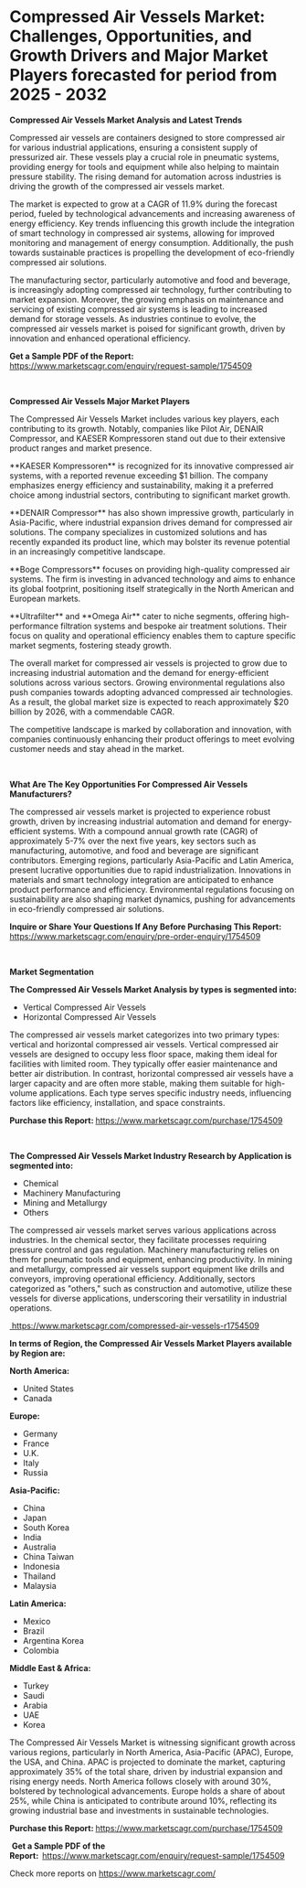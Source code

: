 <p><h1>Compressed Air Vessels Market: Challenges, Opportunities, and Growth Drivers and Major Market Players forecasted for period from 2025 - 2032</h1></p><p><strong>Compressed Air Vessels Market Analysis and Latest Trends</strong></p>
<p><p>Compressed air vessels are containers designed to store compressed air for various industrial applications, ensuring a consistent supply of pressurized air. These vessels play a crucial role in pneumatic systems, providing energy for tools and equipment while also helping to maintain pressure stability. The rising demand for automation across industries is driving the growth of the compressed air vessels market. </p><p>The market is expected to grow at a CAGR of 11.9% during the forecast period, fueled by technological advancements and increasing awareness of energy efficiency. Key trends influencing this growth include the integration of smart technology in compressed air systems, allowing for improved monitoring and management of energy consumption. Additionally, the push towards sustainable practices is propelling the development of eco-friendly compressed air solutions. </p><p>The manufacturing sector, particularly automotive and food and beverage, is increasingly adopting compressed air technology, further contributing to market expansion. Moreover, the growing emphasis on maintenance and servicing of existing compressed air systems is leading to increased demand for storage vessels. As industries continue to evolve, the compressed air vessels market is poised for significant growth, driven by innovation and enhanced operational efficiency.</p></p>
<p><strong>Get a Sample PDF of the Report:&nbsp;</strong> <a href="https://www.marketscagr.com/enquiry/request-sample/1754509?utm_campaign=1868&utm_medium=2&utm_source=Github&utm_content=ia&utm_term=10042025&utm_id=compressed-air-vessels">https://www.marketscagr.com/enquiry/request-sample/1754509</a></p>
<p>&nbsp;</p>
<p><strong>Compressed Air Vessels Major Market Players</strong></p>
<p><p>The Compressed Air Vessels Market includes various key players, each contributing to its growth. Notably, companies like Pilot Air, DENAIR Compressor, and KAESER Kompressoren stand out due to their extensive product ranges and market presence.</p><p>**KAESER Kompressoren** is recognized for its innovative compressed air systems, with a reported revenue exceeding $1 billion. The company emphasizes energy efficiency and sustainability, making it a preferred choice among industrial sectors, contributing to significant market growth.</p><p>**DENAIR Compressor** has also shown impressive growth, particularly in Asia-Pacific, where industrial expansion drives demand for compressed air solutions. The company specializes in customized solutions and has recently expanded its product line, which may bolster its revenue potential in an increasingly competitive landscape.</p><p>**Boge Compressors** focuses on providing high-quality compressed air systems. The firm is investing in advanced technology and aims to enhance its global footprint, positioning itself strategically in the North American and European markets.</p><p>**Ultrafilter** and **Omega Air** cater to niche segments, offering high-performance filtration systems and bespoke air treatment solutions. Their focus on quality and operational efficiency enables them to capture specific market segments, fostering steady growth.</p><p>The overall market for compressed air vessels is projected to grow due to increasing industrial automation and the demand for energy-efficient solutions across various sectors. Growing environmental regulations also push companies towards adopting advanced compressed air technologies. As a result, the global market size is expected to reach approximately $20 billion by 2026, with a commendable CAGR.</p><p>The competitive landscape is marked by collaboration and innovation, with companies continuously enhancing their product offerings to meet evolving customer needs and stay ahead in the market.</p></p>
<p>&nbsp;</p>
<p><strong>What Are The Key Opportunities For Compressed Air Vessels Manufacturers?</strong></p>
<p><p>The compressed air vessels market is projected to experience robust growth, driven by increasing industrial automation and demand for energy-efficient systems. With a compound annual growth rate (CAGR) of approximately 5-7% over the next five years, key sectors such as manufacturing, automotive, and food and beverage are significant contributors. Emerging regions, particularly Asia-Pacific and Latin America, present lucrative opportunities due to rapid industrialization. Innovations in materials and smart technology integration are anticipated to enhance product performance and efficiency. Environmental regulations focusing on sustainability are also shaping market dynamics, pushing for advancements in eco-friendly compressed air solutions.</p></p>
<p><strong>Inquire or Share Your Questions If Any Before Purchasing This Report:</strong> <a href="https://www.marketscagr.com/enquiry/pre-order-enquiry/1754509?utm_campaign=1868&utm_medium=2&utm_source=Github&utm_content=ia&utm_term=10042025&utm_id=compressed-air-vessels">https://www.marketscagr.com/enquiry/pre-order-enquiry/1754509</a></p>
<p>&nbsp;</p>
<p><strong>Market Segmentation</strong></p>
<p><strong>The Compressed Air Vessels Market Analysis by types is segmented into:</strong></p>
<p><ul><li>Vertical Compressed Air Vessels</li><li>Horizontal Compressed Air Vessels</li></ul></p>
<p><p>The compressed air vessels market categorizes into two primary types: vertical and horizontal compressed air vessels. Vertical compressed air vessels are designed to occupy less floor space, making them ideal for facilities with limited room. They typically offer easier maintenance and better air distribution. In contrast, horizontal compressed air vessels have a larger capacity and are often more stable, making them suitable for high-volume applications. Each type serves specific industry needs, influencing factors like efficiency, installation, and space constraints.</p></p>
<p><strong>Purchase this Report:&nbsp;</strong><a href="https://www.marketscagr.com/purchase/1754509?utm_campaign=1868&utm_medium=2&utm_source=Github&utm_content=ia&utm_term=10042025&utm_id=compressed-air-vessels">https://www.marketscagr.com/purchase/1754509</a></p>
<p>&nbsp;</p>
<p><strong>The Compressed Air Vessels Market Industry Research by Application is segmented into:</strong></p>
<p><ul><li>Chemical</li><li>Machinery Manufacturing</li><li>Mining and Metallurgy</li><li>Others</li></ul></p>
<p><p>The compressed air vessels market serves various applications across industries. In the chemical sector, they facilitate processes requiring pressure control and gas regulation. Machinery manufacturing relies on them for pneumatic tools and equipment, enhancing productivity. In mining and metallurgy, compressed air vessels support equipment like drills and conveyors, improving operational efficiency. Additionally, sectors categorized as "others," such as construction and automotive, utilize these vessels for diverse applications, underscoring their versatility in industrial operations.</p></p>
<p><a href="https://www.marketscagr.com/compressed-air-vessels-r1754509?utm_campaign=1868&utm_medium=2&utm_source=Github&utm_content=ia&utm_term=10042025&utm_id=compressed-air-vessels">&nbsp;https://www.marketscagr.com/compressed-air-vessels-r1754509</a></p>
<p><strong>In terms of Region, the Compressed Air Vessels Market Players available by Region are:</strong></p>
<p>
    <p> <strong> North America: </strong>
        <ul>
            <li>United States</li>
            <li>Canada</li>
        </ul>
        </p> 
    <p> <strong> Europe: </strong>
        <ul>
            <li>Germany</li>
            <li>France</li>
            <li>U.K.</li>
            <li>Italy</li>
            <li>Russia</li>
        </ul>
        </p> 
    <p> <strong> Asia-Pacific: </strong>
        <ul>
            <li>China</li>
            <li>Japan</li>
            <li>South Korea</li>
            <li>India</li>
            <li>Australia</li>
            <li>China Taiwan</li>
            <li>Indonesia</li>
            <li>Thailand</li>
            <li>Malaysia</li>
        </ul>
        </p> 
    <p> <strong> Latin America: </strong>
        <ul>
            <li>Mexico</li>
            <li>Brazil</li>
            <li>Argentina Korea</li>
            <li>Colombia</li>
        </ul>
        </p> 
    <p> <strong> Middle East & Africa: </strong>
        <ul>
            <li>Turkey</li>
            <li>Saudi</li>
            <li>Arabia</li>
            <li>UAE</li>
            <li>Korea</li>
        </ul>
    </p>
    </p>
<p><p>The Compressed Air Vessels Market is witnessing significant growth across various regions, particularly in North America, Asia-Pacific (APAC), Europe, the USA, and China. APAC is projected to dominate the market, capturing approximately 35% of the total share, driven by industrial expansion and rising energy needs. North America follows closely with around 30%, bolstered by technological advancements. Europe holds a share of about 25%, while China is anticipated to contribute around 10%, reflecting its growing industrial base and investments in sustainable technologies.</p></p>
<p><strong>Purchase this Report: </strong><a href="https://www.marketscagr.com/purchase/1754509?utm_campaign=1868&utm_medium=2&utm_source=Github&utm_content=ia&utm_term=10042025&utm_id=compressed-air-vessels">https://www.marketscagr.com/purchase/1754509</a></p>
<p>&nbsp;<strong>Get a Sample PDF of the Report:&nbsp;&nbsp;</strong><a href="https://www.marketscagr.com/enquiry/request-sample/1754509?utm_campaign=1868&utm_medium=2&utm_source=Github&utm_content=ia&utm_term=10042025&utm_id=compressed-air-vessels">https://www.marketscagr.com/enquiry/request-sample/1754509</a></p>
<p><strong></strong></p>
<p>Check more reports on <a href="https://www.marketscagr.com/?utm_campaign=1868&utm_medium=2&utm_source=Github&utm_content=ia&utm_term=10042025&utm_id=compressed-air-vessels">https://www.marketscagr.com/</a></p>